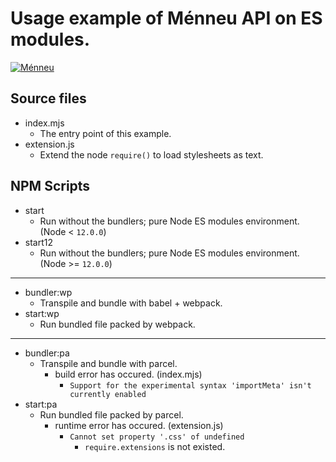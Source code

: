 # Usage example of Ménneu API on ES modules.


[![Ménneu](https://shellyln.github.io/assets/image/ménneu-logo.svg)](https://github.com/shellyln/menneu/)


## Source files

* index.mjs
  * The entry point of this example.
* extension.js
  * Extend the node `require()` to load stylesheets as text.

## NPM Scripts

* start
  * Run without the bundlers; pure Node ES modules environment. (Node < `12.0.0`)
* start12
  * Run without the bundlers; pure Node ES modules environment. (Node >= `12.0.0`)

---

* bundler:wp
  * Transpile and bundle with babel + webpack.
* start:wp
  * Run bundled file packed by webpack.

---

* bundler:pa
  * Transpile and bundle with parcel.
    * build error has occured. (index.mjs)
      * `Support for the experimental syntax 'importMeta' isn't currently enabled`
* start:pa
  * Run bundled file packed by parcel.
    * runtime error has occured. (extension.js)
      * `Cannot set property '.css' of undefined`
        * `require.extensions` is not existed.
